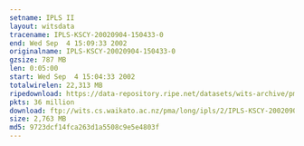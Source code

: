 ```yaml
---
setname: IPLS II
layout: witsdata
tracename: IPLS-KSCY-20020904-150433-0
end: Wed Sep  4 15:09:33 2002
originalname: IPLS-KSCY-20020904-150433-0
gzsize: 787 MB
len: 0:05:00
start: Wed Sep  4 15:04:33 2002
totalwirelen: 22,313 MB
ripedownload: https://data-repository.ripe.net/datasets/wits-archive/pma/long/ipls/2/IPLS-KSCY-20020904-150433-0.gz
pkts: 36 million
download: ftp://wits.cs.waikato.ac.nz/pma/long/ipls/2/IPLS-KSCY-20020904-150433-0.gz
size: 2,763 MB
md5: 9723dcf14fca263d1a5508c9e5e4803f
---
```

